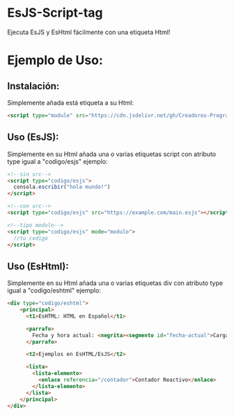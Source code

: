 # EsJS-Script-tag
Ejecuta EsJS y EsHtml fácilmente con una etiqueta Html!

# Ejemplo de Uso:

## Instalación:
Simplemente añada está etiqueta a su Html:
```html
<script type="module" src="https://cdn.jsdelivr.net/gh/Creadores-Program/EsJS-Script-tag@1.0.1/src/org/CreadoresProgram/EsJsHtml/EsjsScriptTag.js" crossorigin="anonymous" referrerpolicy="no-referrer"></script>
```
## Uso (EsJS):
Simplemente en su Html añada una o varias etiquetas script con atributo type igual a "codigo/esjs"
ejemplo:
```html
<!--sin src-->
<script type="codigo/esjs">
  consola.escribir("hola mundo!")
</script>

<!--con src-->
<script type="codigo/esjs" src="https://example.com/main.esjs"></script>

<!--tipo modulo-->
<script type="codigo/esjs" mode="modulo">
  //tu codigo
</script>
```
## Uso (EsHtml):
Simplemente en su Html añada una o varias etiquetas div con atributo type igual a "codigo/eshtml"
ejemplo:
```html
<div type="codigo/eshtml">
    <principal>
      <t1>EsHTML: HTML en Español</t1>

      <parrafo>
        Fecha y hora actual: <negrita><segmento id="fecha-actual">Cargando...</segmento></negrita>
      </parrafo>

      <t2>Ejemplos en EsHTML/EsJS</t2>

      <lista>
        <lista-elemento>
          <enlace referencia="/contador">Contador Reactivo</enlace>
        </lista-elemento>
      </lista>
    </principal>
</div>
```
